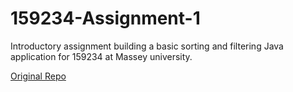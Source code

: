 # 159234-Assignment-1
Introductory assignment building a basic sorting and filtering Java application for 159234 at Massey university.

[Original Repo](https://github.com/NiamhFerns/course-work)
